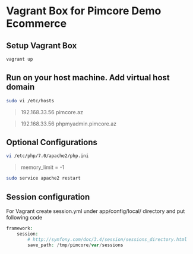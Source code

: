 Vagrant Box for Pimcore Demo Ecommerce
======================================

## Setup Vagrant Box
```bash
vagrant up
```

## Run on your host machine. Add virtual host domain

```bash
sudo vi /etc/hosts
```

> 192.168.33.56   pimcore.az

> 192.168.33.56   phpmyadmin.pimcore.az

## Optional Configurations

```bash
vi /etc/php/7.0/apache2/php.ini
```
> memory_limit = -1

```bash
sudo service apache2 restart
```

## Session configuration 

For Vagrant create session.yml under app/config/local/ directory and put following code

```php
framework:
    session:
        # http://symfony.com/doc/3.4/session/sessions_directory.html
        save_path: /tmp/pimcore/var/sessions
```
